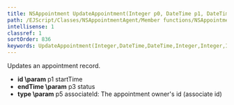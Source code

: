 ```yaml
---
title: NSAppointment UpdateAppointment(Integer p0, DateTime p1, DateTime p2, Integer p3, Integer p4, Integer associateId)
path: /EJScript/Classes/NSAppointmentAgent/Member functions/NSAppointment UpdateAppointment(Integer p_0, DateTime p_1, DateTime p_2, Integer p_3, Integer p_4, Integer p_5)
intellisense: 1
classref: 1
sortOrder: 836
keywords: UpdateAppointment(Integer,DateTime,DateTime,Integer,Integer,Integer)
---
```



Updates an appointment record.



* **id
\param** p1 startTime
* **endTime
\param** p3 status
* **type
\param** p5 associateId: The appointment owner's id (associate id)


